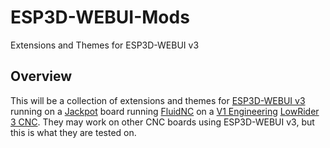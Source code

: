 # ESP3D-WEBUI-Mods
Extensions and Themes for ESP3D-WEBUI v3

## Overview
This will be a collection of extensions and themes for [ESP3D-WEBUI v3](https://github.com/luc-github/ESP3D-WEBUI/tree/3.0) running on a [Jackpot](https://docs.v1e.com/electronics/jackpot/) board running [FluidNC](https://github.com/bdring/FluidNC) on a [V1 Engineering](https://www.v1e.com) [LowRider 3 CNC](https://docs.v1e.com/lowrider/).  They may work on other CNC boards using ESP3D-WEBUI v3, but this is what they are tested on.
